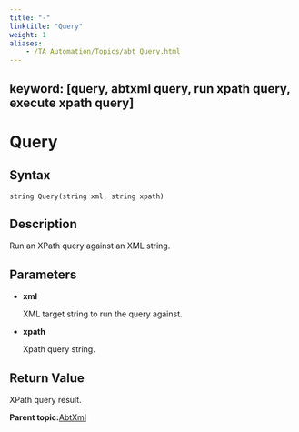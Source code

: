 ```yaml
--- 
title: "-"
linktitle: "Query"
weight: 1
aliases: 
    - /TA_Automation/Topics/abt_Query.html
---
```

keyword: [query, abtxml query, run xpath query, execute xpath query]
---

# Query

## Syntax

`string Query(string xml, string xpath)`

## Description

Run an XPath query against an XML string.

## Parameters

-   **xml**

    XML target string to run the query against.

-   **xpath**

    Xpath query string.


## Return Value

XPath query result.

**Parent topic:**[AbtXml](/TA_Automation/Topics/abt_AbtXML.html)


